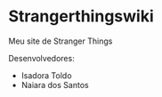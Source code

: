 # Strangerthingswiki
Meu site de Stranger Things 

Desenvolvedores: 
- Isadora Toldo
- Naiara dos Santos
